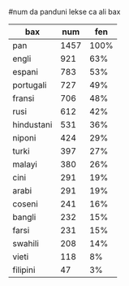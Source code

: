 #num da panduni lekse ca ali bax

| bax | num | fen |
|-----|-----|-----|
| pan | 1457 | 100% |
| engli | 921 | 63% |
| espani | 783 | 53% |
| portugali | 727 | 49% |
| fransi | 706 | 48% |
| rusi | 612 | 42% |
| hindustani | 531 | 36% |
| niponi | 424 | 29% |
| turki | 397 | 27% |
| malayi | 380 | 26% |
| cini | 291 | 19% |
| arabi | 291 | 19% |
| coseni | 241 | 16% |
| bangli | 232 | 15% |
| farsi | 231 | 15% |
| swahili | 208 | 14% |
| vieti | 118 | 8% |
| filipini | 47 | 3% |

